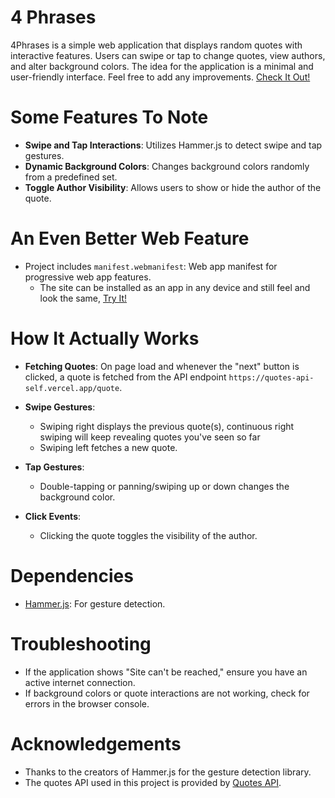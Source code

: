 # 4 Phrases

4Phrases is a simple web application that displays random quotes with interactive features. Users can swipe or tap to change quotes, view authors, and alter background colors. The idea for the application is a minimal and user-friendly interface. 
Feel free to add any improvements. [Check It Out!](https://4phrases.netlify.app/)

# Some Features To Note

- **Swipe and Tap Interactions**: Utilizes Hammer.js to detect swipe and tap gestures.
- **Dynamic Background Colors**: Changes background colors randomly from a predefined set.
- **Toggle Author Visibility**: Allows users to show or hide the author of the quote.

# An Even Better Web Feature 

- Project includes `manifest.webmanifest`: Web app manifest for progressive web app features.
  - The site can be installed as an app in any device and still feel and look the same, [Try It!](https://4phrases.netlify.app/)

# How It Actually Works

- **Fetching Quotes**: On page load and whenever the "next" button is clicked, a quote is fetched from the API endpoint `https://quotes-api-self.vercel.app/quote`.
- **Swipe Gestures**:
  - Swiping right displays the previous quote(s), continuous right swiping will keep revealing quotes you've seen so far
  - Swiping left fetches a new quote.
    
- **Tap Gestures**:
  - Double-tapping or panning/swiping up or down changes the background color.
    
- **Click Events**:
  - Clicking the quote toggles the visibility of the author.

# Dependencies

- [Hammer.js](https://hammerjs.github.io/): For gesture detection.

# Troubleshooting

- If the application shows "Site can't be reached," ensure you have an active internet connection.
- If background colors or quote interactions are not working, check for errors in the browser console.

# Acknowledgements

- Thanks to the creators of Hammer.js for the gesture detection library.
- The quotes API used in this project is provided by [Quotes API](https://quotes-api-self.vercel.app/).

